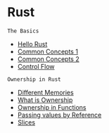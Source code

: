 # Rust

`The Basics`
- [Hello Rust](basics/01_hellorust.md)
- [Common Concepts 1](basics/02_commonconcepts.md)
- [Common Concepts 2](basics/03_commonconcepts.md)
- [Control Flow](basics/04_control_flow.md)

`Ownership in Rust`
- [Different Memories](ownership/05_diff_mem.md)
- [What is Ownership](ownership/06_what_is.md)
- [Ownership in Functions](ownership/07_in_functions.md)
- [Passing values by Reference](ownership/08_reference.md)
- [Slices](ownership/08_slices.md)
